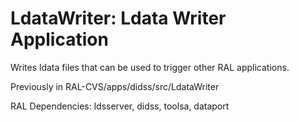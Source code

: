 # LdataWriter: Ldata Writer Application

Writes ldata files that can be used to trigger other RAL applications.

Previously in RAL-CVS/apps/didss/src/LdataWriter

RAL Dependencies: ldsserver, didss, toolsa, dataport
